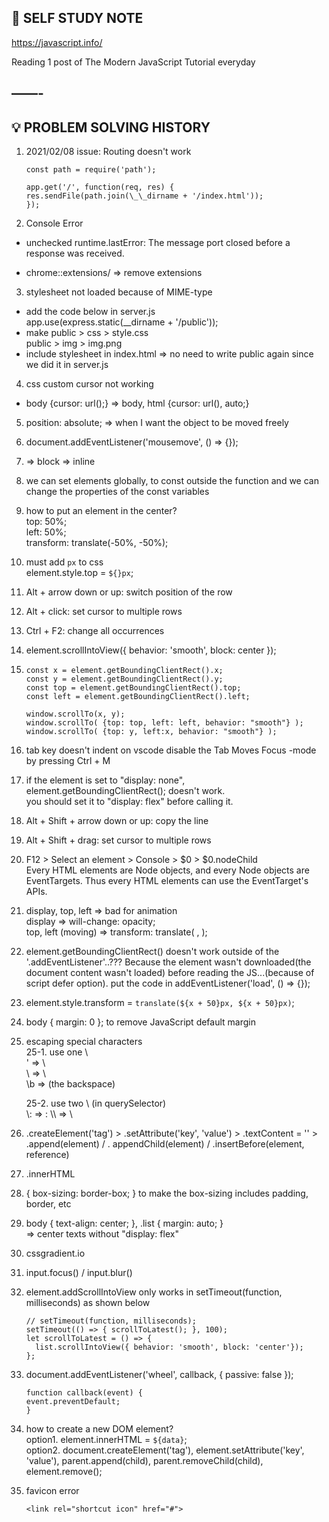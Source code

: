 ## 🌱 SELF STUDY NOTE 

https://javascript.info/ 

Reading 1 post of The Modern JavaScript Tutorial everyday

——-
---

## 💡 PROBLEM SOLVING HISTORY

1.  2021/02/08 issue: Routing doesn't work

        const path = require('path');

        app.get('/', function(req, res) {
        res.sendFile(path.join(\_\_dirname + '/index.html'));
        });

2.  Console Error

- unchecked runtime.lastError: The message port closed before a response was received.

- chrome::extensions/ => remove extensions

3. stylesheet not loaded because of MIME-type

- add the code below in server.js  
  app.use(express.static(\_\_dirname + '/public'));
- make public > css > style.css  
  public > img > img.png
- include stylesheet in index.html
  <link rel="stylesheet" href="./css/style.css"> => no need to write public again since we did it in server.js

4.  css custom cursor not working

- body {cursor: url();} => body, html {cursor: url(), auto;}

5.  position: absolute; => when I want the object to be moved freely

6.  document.addEventListener('mousemove', () => {});

7.  <div> => block  
    <span>=> inline

8.  we can set elements globally, to const outside the function and we can change the properties of the const variables

9.  how to put an element in the center?  
    top: 50%;  
    left: 50%;  
    transform: translate(-50%, -50%);

10. must add `px` to css  
    element.style.top = `${}px`;

11. Alt + arrow down or up: switch position of the row

12. Alt + click: set cursor to multiple rows

13. Ctrl + F2: change all occurrences

14. element.scrollIntoView({ behavior: 'smooth', block: center });

15.     const x = element.getBoundingClientRect().x;
        const y = element.getBoundingClientRect().y;
        const top = element.getBoundingClientRect().top;
        const left = element.getBoundingClientRect().left;

        window.scrollTo(x, y);
        window.scrollTo( {top: top, left: left, behavior: "smooth"} );
        window.scrollTo( {top: y, left:x, behavior: "smooth"} );

16. tab key doesn't indent on vscode
    disable the Tab Moves Focus -mode by pressing Ctrl + M

17. if the element is set to "display: none",  
    element.getBoundingClientRect(); doesn't work.  
    you should set it to "display: flex" before calling it.

18. Alt + Shift + arrow down or up: copy the line

19. Alt + Shift + drag: set cursor to multiple rows

20. F12 > Select an element > Console > $0 > $0.nodeChild  
    Every HTML elements are Node objects, and every Node objects are EventTargets. Thus every HTML elements can use the EventTarget's APIs.

21. display, top, left => bad for animation  
    display => will-change: opacity;  
    top, left (moving) => transform: translate( , );

22. element.getBoundingClientRect() doesn't work outside of the '.addEventListener'..??? Because the element wasn't downloaded(the document content wasn't loaded) before reading the JS...(because of script defer option). put the code in addEventListener('load', () => {});

23. element.style.transform = `translate(${x + 50}px, ${x + 50}px)`;

24. body { margin: 0 }; to remove JavaScript default margin

25. escaping special characters  
    25-1. use one \  
    \' => \  
    \\ => \  
    \b => (the backspace)

    25-2. use two \ (in querySelector)  
     \\: => :
    \\\\ => \\

26. .createElement('tag') > .setAttribute('key', 'value') > .textContent = '' > .append(element) / . appendChild(element) / .insertBefore(element, reference)

27. .innerHTML

28. { box-sizing: border-box; } to make the box-sizing includes padding, border, etc

29. body { text-align: center; }, .list { margin: auto; }  
    => center texts without "display: flex"

30. cssgradient.io

31. input.focus() / input.blur()

32. element.addScrollIntoView only works in setTimeout(function, milliseconds) as shown below

        // setTimeout(function, milliseconds);
        setTimeout(() => { scrollToLatest(); }, 100);
        let scrollToLatest = () => {
          list.scrollIntoView({ behavior: 'smooth', block: 'center'});
        };

33. document.addEventListener('wheel', callback, { passive: false });

        function callback(event) {
        event.preventDefault;
        }

34. how to create a new DOM element?  
     option1. element.innerHTML = `${data}`;  
     option2. document.createElement('tag'), element.setAttribute('key', 'value'), parent.append(child), parent.removeChild(child), element.remove();

35. favicon error

        <link rel="shortcut icon" href="#">

